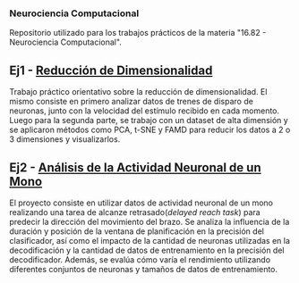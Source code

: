 ### Neurociencia Computacional

Repositorio utilizado para los trabajos prácticos de la materia "16.82 - Neurociencia Computacional".

## Ej1 - [Reducción de Dimensionalidad](https://github.com/AgusMattiussi/Neuroscience-Projects/tree/master/Ej1)

Trabajo práctico orientativo sobre la reducción de dimensionalidad. El mismo consiste en primero analizar datos de trenes de disparo de neuronas, junto con la velocidad del estímulo recibido en cada momento. Luego para la segunda parte, se trabajo con un dataset de alta dimensión y se aplicaron métodos como PCA, t-SNE y FAMD para reducir los datos a 2 o 3 dimensiones y visualizarlos.


## Ej2 - [Análisis de la Actividad Neuronal de un Mono](https://github.com/AgusMattiussi/Neuroscience-Projects/tree/master/Ej2)

El proyecto consiste en utilizar datos de actividad neuronal de un mono realizando una tarea de alcanze retrasado(*delayed reach task*) para predecir la dirección del movimiento del brazo. Se analiza la influencia de la duración y posición de la ventana de planificación en la precisión del clasificador, así como el impacto de la cantidad de neuronas utilizadas en la decodificación y la cantidad de datos de entrenamiento en la precisión del decodificador. Además, se evalúa cómo varía el rendimiento utilizando diferentes conjuntos de neuronas y tamaños de datos de entrenamiento.